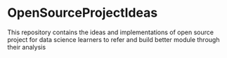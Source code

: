 # OpenSourceProjectIdeas
This repository contains the ideas and implementations of open source project for data science learners to refer and build better module through their analysis
